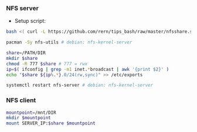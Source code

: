 ### NFS server
- Setup script: 
```sh
bash <( curl -L https://github.com/rern/tips_bash/raw/master/nfsshare.sh )
```

```sh
pacman -Sy nfs-utils # debian: nfs-kernel-server

share=/PATH/DIR
mkdir $share
chmod -R 777 $share # 777 = rwx
ip=$( ifconfig | grep -m1 inet.*broadcast | awk '{print $2}' )
echo "$share ${ip%.*}.0/24(rw,sync)" >> /etc/exports

systemctl restart nfs-server # debian: nfs-kernel-server
```
### NFS client
```sh
mountpoint=/mnt/DIR
mkdir $mountpoint
mount SERVER_IP:$share $mountpoint
```
